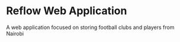 # Reflow Web Application
 A web application focused on storing football clubs and players from Nairobi
